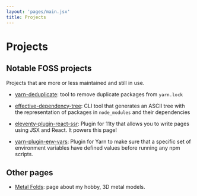 ```yaml
---
layout: 'pages/main.jsx'
title: Projects
---
```


# Projects

## Notable FOSS projects

Projects that are more or less maintained and still in use.

- [yarn-deduplicate](https://www.npmjs.com/package/yarn-deduplicate): tool to remove duplicate packages from `yarn.lock`

- [effective-dependency-tree](https://www.npmjs.com/package/effective-dependency-tree): CLI tool that generates an ASCII
  tree with the representation of packages in `node_modules` and their dependencies

- [eleventy-plugin-react-ssr](https://www.npmjs.com/package/eleventy-plugin-react-ssr): Plugin for 11ty that allows you
  to write pages using JSX and React. It powers this page!

- [yarn-plugin-env-vars](https://github.com/scinos/yarn-plugin-env-vars): Plugin for Yarn to make sure that a specific
  set of environment variables have defined values before running any npm scripts.

## Other pages

- [Metal Folds](https://metalfolds.page/): page about my hobby, 3D metal models.

